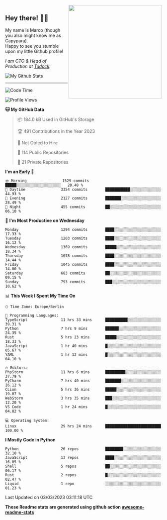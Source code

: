 <img src="https://capypara.de/para_logo.png?a=13" align="right" width="300">

## Hey there! 👋🙃
My name is Marco (though you also might know me as Capypara).  
Happy to see you stumble upon my little Github profile!

*I am CTO & Head of Production at <a href="http://tudock.de">Tudock</a>.*


![My Github Stats](https://github-readme-stats.vercel.app/api?username=theCapypara&show_icons=true&title_color=8ea106&text_color=ffffff&icon_color=8ea106&bg_color=2F343F&hide_border=1)

---
<!--START_SECTION:waka-->
![Code Time](http://img.shields.io/badge/Code%20Time-2%2C183%20hrs%2053%20mins-blue)

![Profile Views](http://img.shields.io/badge/Profile%20Views-0-blue)

**🐱 My GitHub Data** 

> 📦 184.0 kB Used in GitHub's Storage 
 > 
> 🏆 491 Contributions in the Year 2023
 > 
> 🚫 Not Opted to Hire
 > 
> 📜 114 Public Repositories 
 > 
> 🔑 21 Private Repositories 
 > 
**I'm an Early 🐤** 

```text
🌞 Morning                1529 commits        █████░░░░░░░░░░░░░░░░░░░░   20.48 % 
🌆 Daytime                3354 commits        ███████████░░░░░░░░░░░░░░   44.93 % 
🌃 Evening                2127 commits        ███████░░░░░░░░░░░░░░░░░░   28.49 % 
🌙 Night                  455 commits         ██░░░░░░░░░░░░░░░░░░░░░░░   06.10 % 
```
📅 **I'm Most Productive on Wednesday** 

```text
Monday                   1294 commits        ████░░░░░░░░░░░░░░░░░░░░░   17.33 % 
Tuesday                  1203 commits        ████░░░░░░░░░░░░░░░░░░░░░   16.12 % 
Wednesday                1369 commits        █████░░░░░░░░░░░░░░░░░░░░   18.34 % 
Thursday                 1078 commits        ████░░░░░░░░░░░░░░░░░░░░░   14.44 % 
Friday                   1045 commits        ████░░░░░░░░░░░░░░░░░░░░░   14.00 % 
Saturday                 683 commits         ██░░░░░░░░░░░░░░░░░░░░░░░   09.15 % 
Sunday                   793 commits         ███░░░░░░░░░░░░░░░░░░░░░░   10.62 % 
```


📊 **This Week I Spent My Time On** 

```text
🕑︎ Time Zone: Europe/Berlin

💬 Programming Languages: 
TypeScript               11 hrs 33 mins      ██████████░░░░░░░░░░░░░░░   39.31 % 
Python                   7 hrs 9 mins        ██████░░░░░░░░░░░░░░░░░░░   24.35 % 
Rust                     5 hrs 23 mins       █████░░░░░░░░░░░░░░░░░░░░   18.33 % 
JavaScript               1 hr 40 mins        █░░░░░░░░░░░░░░░░░░░░░░░░   05.67 % 
YAML                     1 hr 12 mins        █░░░░░░░░░░░░░░░░░░░░░░░░   04.10 % 

🔥 Editors: 
PhpStorm                 11 hrs 6 mins       █████████░░░░░░░░░░░░░░░░   37.79 % 
PyCharm                  7 hrs 40 mins       ███████░░░░░░░░░░░░░░░░░░   26.12 % 
CLion                    5 hrs 36 mins       █████░░░░░░░░░░░░░░░░░░░░   19.07 % 
WebStorm                 3 hrs 35 mins       ███░░░░░░░░░░░░░░░░░░░░░░   12.20 % 
VS Code                  1 hr 24 mins        █░░░░░░░░░░░░░░░░░░░░░░░░   04.82 % 

💻 Operating System: 
Linux                    29 hrs 24 mins      █████████████████████████   100.00 % 
```

**I Mostly Code in Python** 

```text
Python                   26 repos            ████████░░░░░░░░░░░░░░░░░   32.10 % 
JavaScript               13 repos            ████░░░░░░░░░░░░░░░░░░░░░   16.05 % 
Shell                    5 repos             ██░░░░░░░░░░░░░░░░░░░░░░░   06.17 % 
Rust                     2 repos             █░░░░░░░░░░░░░░░░░░░░░░░░   02.47 % 
Liquid                   1 repo              ░░░░░░░░░░░░░░░░░░░░░░░░░   01.23 % 
```




 Last Updated on 03/03/2023 03:11:18 UTC
<!--END_SECTION:waka-->

**These Readme stats are generated using github action [awesome-readme-stats](https://github.com/anmol098/waka-readme-stats)**
